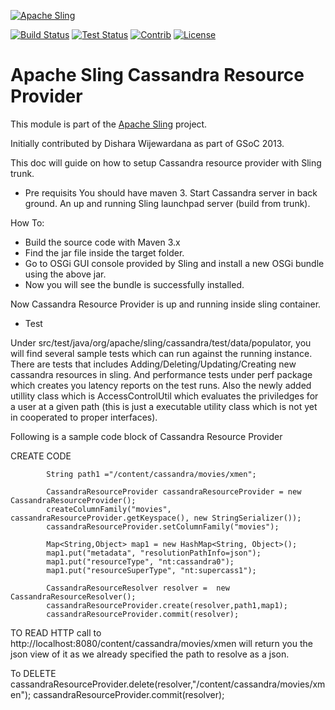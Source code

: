 [![Apache Sling](https://sling.apache.org/res/logos/sling.png)](https://sling.apache.org)

&#32;[![Build Status](https://ci-builds.apache.org/job/Sling/job/modules/job/sling-org-apache-sling-cassandra/job/master/badge/icon)](https://ci-builds.apache.org/job/Sling/job/modules/job/sling-org-apache-sling-cassandra/job/master/)&#32;[![Test Status](https://img.shields.io/jenkins/tests.svg?jobUrl=https://ci-builds.apache.org/job/Sling/job/modules/job/sling-org-apache-sling-cassandra/job/master/)](https://ci-builds.apache.org/job/Sling/job/modules/job/sling-org-apache-sling-cassandra/job/master/test/?width=800&height=600)&#32;[![Contrib](https://sling.apache.org/badges/status-contrib.svg)](https://github.com/apache/sling-aggregator/blob/master/docs/status/contrib.md) [![License](https://img.shields.io/badge/License-Apache%202.0-blue.svg)](https://www.apache.org/licenses/LICENSE-2.0)

# Apache Sling Cassandra Resource Provider

This module is part of the [Apache Sling](https://sling.apache.org) project.

Initially contributed by Dishara Wijewardana as part of GSoC 2013.

This doc will guide on how to setup Cassandra resource provider with 
Sling trunk.

- Pre requisits
   You should have maven 3.
   Start Cassandra server in back ground.
   An up and running Sling launchpad server (build from trunk).

How To:  
-  Build the source code with Maven 3.x
-  Find the jar file inside the target folder.
-  Go to OSGi GUI console provided by Sling and install a new OSGi bundle using the above jar.
-  Now you will see the bundle is successfully installed.

Now Cassandra Resource Provider is up and running inside sling container.

- Test

Under src/test/java/org/apache/sling/cassandra/test/data/populator, you will find several sample 
tests which can run against the running instance. There are tests that includes 
Adding/Deleting/Updating/Creating new cassandra resources in sling. And performance tests 
under perf package which creates you latency reports on the test runs. Also the newly added 
utillity class which is AccessControlUtil which evaluates the priviledges for a user at a 
given path (this is just a executable utility class which is not yet in cooperated to proper 
interfaces).

Following is a sample code block of Cassandra Resource Provider 

CREATE CODE

            String path1 ="/content/cassandra/movies/xmen";

            CassandraResourceProvider cassandraResourceProvider = new CassandraResourceProvider();
            createColumnFamily("movies", cassandraResourceProvider.getKeyspace(), new StringSerializer());
            cassandraResourceProvider.setColumnFamily("movies");

            Map<String,Object> map1 = new HashMap<String, Object>();
            map1.put("metadata", "resolutionPathInfo=json");
            map1.put("resourceType", "nt:cassandra0");
            map1.put("resourceSuperType", "nt:supercass1");

            CassandraResourceResolver resolver =  new CassandraResourceResolver();
            cassandraResourceProvider.create(resolver,path1,map1);
            cassandraResourceProvider.commit(resolver);


TO READ
HTTP call to http://localhost:8080/content/cassandra/movies/xmen will return you the json view of it as 
we already specified the path to resolve as a json.

To DELETE
            cassandraResourceProvider.delete(resolver,"/content/cassandra/movies/xmen");
            cassandraResourceProvider.commit(resolver);



 




    
